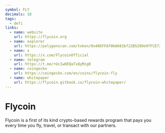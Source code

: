 ```yaml
---
symbol: FLY
decimals: 18
tags:
  - defi
links:
  - name: website
    url: https://flycoin.org
  - name: explorer
    url: https://polygonscan.com/token/0x486FFAf06A681bf22B5209e9fFCE722662A60E8C
  - name: x
    url: https://x.com/FlycoinOfficial
  - name: telegram
    url: https://t.me/+UcIwOEQaTxQyMig0
  - name: coingecko
    url: https://coingecko.com/en/coins/flycoin-fly
  - name: whitepaper
    url: https://flycoin.gitbook.io/flycoin-whitepaper/
---
```


# Flycoin

Flycoin is a first of its kind crypto-based rewards program that pays you every time you fly, travel, or transact with our partners.
